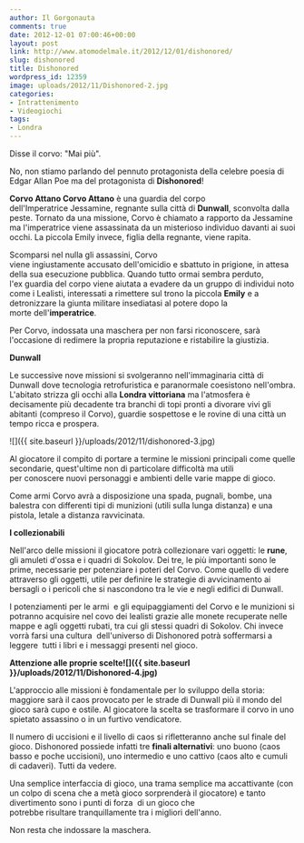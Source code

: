 ```yaml
---
author: Il Gorgonauta
comments: true
date: 2012-12-01 07:00:46+00:00
layout: post
link: http://www.atomodelmale.it/2012/12/01/dishonored/
slug: dishonored
title: Dishonored
wordpress_id: 12359
image: uploads/2012/11/Dishonored-2.jpg
categories:
- Intrattenimento
- Videogiochi
tags:
- Londra
---
```


Disse il corvo: "Mai più".

No, non stiamo parlando del pennuto protagonista della celebre poesia di Edgar Allan Poe ma del protagonista di **Dishonored**!

**Corvo Attano Corvo Attano** è una guardia del corpo dell'Imperatrice Jessamine, regnante sulla città di **Dunwall**, sconvolta dalla peste. Tornato da una missione, Corvo è chiamato a rapporto da Jessamine ma l'imperatrice viene assassinata da un misterioso individuo davanti ai suoi occhi. La piccola Emily invece, figlia della regnante, viene rapita.

Scomparsi nel nulla gli assassini, Corvo viene ingiustamente accusato dell'omicidio e sbattuto in prigione, in attesa della sua esecuzione pubblica. Quando tutto ormai sembra perduto, l'ex guardia del corpo viene aiutata a evadere da un gruppo di individui noto come i Lealisti, interessati a rimettere sul trono la piccola **Emily** e a detronizzare la giunta militare insediatasi al potere dopo la morte dell'**imperatrice**.

Per Corvo, indossata una maschera per non farsi riconoscere, sarà l'occasione di redimere la propria reputazione e ristabilire la giustizia.

**Dunwall**

Le successive nove missioni si svolgeranno nell'immaginaria città di Dunwall dove tecnologia retrofuristica e paranormale coesistono nell'ombra. L'abitato strizza gli occhi alla **Londra vittoriana** ma l'atmosfera è decisamente più decadente tra branchi di topi pronti a divorare vivi gli abitanti (compreso il Corvo), guardie sospettose e le rovine di una città un tempo ricca e prospera.

![]({{ site.baseurl }}/uploads/2012/11/dishonored-3.jpg)

Al giocatore il compito di portare a termine le missioni principali come quelle secondarie, quest'ultime non di particolare difficoltà ma utili per conoscere nuovi personaggi e ambienti delle varie mappe di gioco.

Come armi Corvo avrà a disposizione una spada, pugnali, bombe, una balestra con differenti tipi di munizioni (utili sulla lunga distanza) e una pistola, letale a distanza ravvicinata.

**I collezionabili**

Nell'arco delle missioni il giocatore potrà collezionare vari oggetti: le **rune**, gli amuleti d'ossa e i quadri di Sokolov. Dei tre, le più importanti sono le prime, necessarie per potenziare i poteri del Corvo. Come quello di vedere attraverso gli oggetti, utile per definire le strategie di avvicinamento ai bersagli o i pericoli che si nascondono tra le vie e negli edifici di Dunwall.

I potenziamenti per le armi  e gli equipaggiamenti del Corvo e le munizioni si potranno acquisire nel covo dei lealisti grazie alle monete recuperate nelle mappe e agli oggetti rubati, tra cui gli stessi quadri di Sokolov. Chi invece vorrà farsi una cultura  dell'universo di Dishonored potrà soffermarsi a leggere  tutti i libri e i messaggi presenti nel gioco.

**Attenzione alle proprie scelte![]({{ site.baseurl }}/uploads/2012/11/Dishonored-4.jpg)**

L'approccio alle missioni è fondamentale per lo sviluppo della storia: maggiore sarà il caos provocato per le strade di Dunwall più il mondo del gioco sarà cupo e ostile. Al giocatore la scelta se trasformare il corvo in uno spietato assassino o in un furtivo vendicatore.

Il numero di uccisioni e il livello di caos si rifletteranno anche sul finale del gioco. Dishonored possiede infatti tre **finali alternativi**: uno buono (caos basso e poche uccisioni), uno intermedio e uno cattivo (caos alto e cumuli di cadaveri). Tutti da vedere.

Una semplice interfaccia di gioco, una trama semplice ma accattivante (con un colpo di scena che a metà gioco sorprenderà il giocatore) e tanto divertimento sono i punti di forza  di un gioco che potrebbe risultare tranquillamente tra i migliori dell'anno.

Non resta che indossare la maschera.
